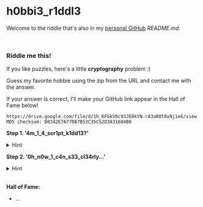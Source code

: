 # h0bbi3_r1ddl3
Welcome to the riddle that's also in my [personal GitHub](https://github.com/pedromlsreis/pedromlsreis) <i>README.md</i>.

<br>

### Riddle me this!

If you like puzzles, here's a little **cryptography** problem :)

Guess my favorite hobbie using the zip from the URL and contact me with the answer.

If your answer is correct, I'll make your GitHub link appear in the Hall of Fame below!

```
https://drive.google.com/file/d/1h_KFGkV0c93JE0kYN-rA3aROt0xNj1e6/view
MD5 checksum: D0342E7A77087B53C35C52D3A31604B0
```

**Step 1. '4m_1_4_scr1pt_k1dd13?'**

<details>
  <summary>Hint</summary>
    
    rockyou
</details>  

**Step 2. '0h_n0w_1_c4n_s33_cl34rly...'**

<details>
  <summary>Hint</summary>
  
    steganography
</details>

<br>

__Hall of Fame:__
  -  ...
